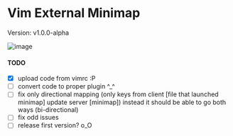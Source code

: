 Vim External Minimap
========================================

Version: v1.0.0-alpha

![image](https://github.com/ryanoasis/vim-external-minimap/wiki/screenshots/example-usage-1.gif)

#### TODO
- [X] upload code from vimrc :P
- [ ] convert code to proper plugin ^_^
- [ ] fix only directional mapping (only keys from client [file that launched minimap] update server [minimap]) instead it should be able to go both ways (bi-directional)
- [ ] fix odd issues
- [ ] release first version? o_O
